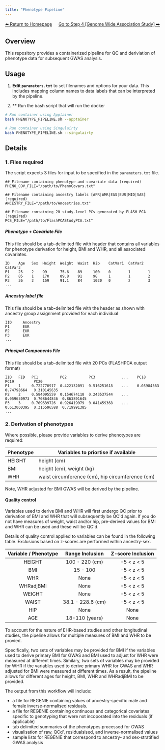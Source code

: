 ```yaml
---
title: "Phenotype Pipeline"
---
```

<div style="display: flex; justify-content: space-between; align-items: center;">
  <a href="./index.html">⬅️ Return to Homepage</a>
  <a href="./gwas.html">Go to Step 4 [Genome Wide Association Study] ➡️</a>
</div>

## Overview

This repository provides a containerized pipeline for QC and deriviation of phenotype data for subsequent GWAS analysis.

## Usage

1. **Edit `parameters.txt`** to set filenames and options for your data. This includes mapping column names to data labels that can be interpreted by the pipeline.

2. ** Run the bash script that will run the docker

```bash
# Run container using Apptainer
bash PHENOTYPE_PIPELINE.sh --apptainer

# Run container using Singulairty
bash PHENOTYPE_PIPELINE.sh --singulairty
```

## Details

### 1. Files required
The script expects 3 files for input to be specified in the `parameters.txt` file.
```
## Filename containing phenotype and covariate data (required)
PHENO_COV_FILE="/path/to/PhenoCovars.txt"

## Filename containing ancestry labels [AFR|AMR|EAS|EUR|MID|SAS] (required)
ANCESTRY_FILE="/path/to/Ancestries.txt"

## Filename containing 20 study-level PCs generated by FLASH PCA (required)
PCS_FILE="/path/to/FlashPCAStudyPCA.txt"
```
##### Phenotype + Covariate File
This file should be a tab-delimited file with header that contains all variables for phenotype derivation for height, BMI and WHR, and all associated covariates. 

```
ID    Age   Sex  Height  Weight  Waist  Hip    CatVar1  CatVar2  CatVar3
P1    25    2    99      75.6    89     100    0        1        1
P2    85    1    170     89.8    91     98     1        1        2
P3    36    2    159     91.1    84     1020   0        2        3
...
```
##### Ancestry label file
This file should be a tab-delimited file with the header as shown with ancestry group assignment provided for each individual
```
IID     Ancestry
P1      EUR
P2      EUR
P3      EUR
...
```
##### Principal Components File
This file should be a tab-delimited file with 20 PCs (FLASHPCA output format)
```
IID   FID   PC1          PC2          PC3            ...    PC18         PC19         PC20          
P1    1     0.722770917  0.422132091  0.516251618    ...    0.05984563   0.74798664   0.310145635
P2    2     0.584095559  0.154674118  0.243537544    ...    0.059630973  0.708644846  0.863891645
P3    3     0.709639726  0.926419979  0.041459368    ...    0.613060395  0.315596588  0.719991385
...
```


### 2. Derivation of phenotypes
Where possible, please provide variables to derive phenotypes are required:

| Phenotype | Variables to priortise if available |
| --- | --- |
| HEIGHT | height (cm) |
| BMI | height (cm), weight (kg) |
| WHR | waist circumference (cm), hip circumference (cm) |

Note, WHR adjusted for BMI GWAS will be derived by the pipeline.

#### Quality control
Variables used to derive BMI and WHR will first undergo QC prior to derivation of BMI and WHR that will subsequently be QC'd again.
If you do not have measures of weight, waist and/or hip, pre-derived values for BMI and WHR can be used and these will be QC'd.

Details of quality control applied to variables can be found in the following table. Exclusions based on z-scores are performed within ancestry-sex.

| Variable / Phenotype | Range Inclusion | Z-score Inclusion |
| :---:       | :---:              | :---: |
| HEIGHT    | 100 - 220 (cm)    | -5 < z < 5 |
| BMI       | 15 - 100          | -5 < z < 5 |
| WHR       | None              | -5 < z < 5 |
| WHRadjBMI | None              | -5 < z < 5 |
| WEIGHT    | None              | -5 < z < 5 |
| WAIST     | 38.1 - 228.6 (cm) | -5 < z < 5 |
| HIP       | None              | None |
| AGE       | 18-110 (years)    | None |


To account for the nature of EHR-based studies and other longitudinal studies, the pipeline allows for multiple measures of BMI and WHR to be provied. 

Specifically, two sets of variables may be provided for BMI if the variables used to derive primary BMI for GWAS and BMI used to adjust for WHR were measured at different times. 
Similary, two sets of variables may be provided for WHR if the variables used to derive primary WHR for GWAS and WHR adjusted for BMI  were measured at different times. 
As a result, the pipeline allows for different ages for height, BMI, WHR and WHRadjBMI to be provided.



The output from this workflow will include:

* a file for REGENIE containing values of ancestry-specific male and female inverse-normalised residuals.
* a file for REGENIE containing continuous and categorical covariates specific to genotyping that were not incoporated into the residuals (if applicable)
* tab delimited summaries of the phenotypes processed for GWAS
* visualisation of raw, QCd', residualsised, and inverse-normalised values
* sample lists for REGENIE that correspond to ancestry- and sex-stratified GWAS analysis
